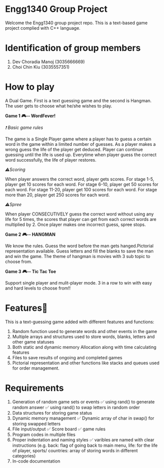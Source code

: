 # Engg1340 Group Project
Welcome the Engg1340 group project repo. This is a text-based game project complied with  C++ language.

# Identification of group members
1. Dev Choradia Manoj (3035666669)
2. Choi Chin Kiu (3035557351)

# How to play

A Dual Game.
First is a text guessing game and the second is Hangman. 
The user gets to choose what he/she wishes to play.

**Game 1 :video_game:-- WordFever!** 

*:heavy_exclamation_mark: Basic game rules*

The game is a Single Player game where a player has to guess a certain word in the game within a limited number of guesses. As a player makes a wrong guess the life of the player get deduced. Player can continue guessing until the life is used up. Everytime when player guess the correct word successfully, the life of player restores.

*:warning:Scoring*

When player answers the correct word, player gets scores.
For stage 1-5, player get 10 scores for each word.
For stage 6-10, player get 50 scores for each word.
For stage 11-20, player get 100 scores for each word.
For stage more than 20, player get 250 scores for each word.

*:warning:Spree*

When player CONSECUTIVELY guess the correct word without using any life for 5 times, the scores that player can get from each correct words are multiplied by 2. Once player makes one incorrect guess, spree stops.

**Game 2 :video_game:-- HANGMAN**

We know the rules.
Guess the word before the man gets hanged.Pictorial representation available.
Guess letters and fill the blanks to save the man and win the game.
The theme of hangman is movies with 3 sub topic to choose from.

**Game 3 :video_game:-- Tic Tac Toe**

Support single player and mulit-player mode.
3 in a row to win with easy and hard levels to choose from!!

# Features:hammer:

This is a text-guessing game added with different features and functions:
1. Random function used to generate words and other events in the game
2. Multiple arrays and structures used to store words, blanks, letters and other game statuses 
3. Both static and dynamic memory Allocation along with time calculating features
4. Files to save results of ongoing and completed games
5. Pictorial representation and other functions like stacks and queues used for order management.


# Requirements 
1. Generation of random game sets or events
      :white_check_mark: using rand() to generate random answer
      :white_check_mark: using rand() to swap letters in random order
2. Data structures for storing game status
3. Dynamic memory management
      :white_check_mark: Dynamic array of char in swap() for storing swapped letters
4. File input/output 
      :white_check_mark: Score board
      :white_check_mark: game rules
5. Program codes in multiple files
6. Proper indentation and naming styles
      :white_check_mark: varibles are named with clear instructions 
      (e.g. back: flag of going back to main menu,  life: for the life of player,  sports/ countries: array of storing words in different categories)
7. In-code documentation
